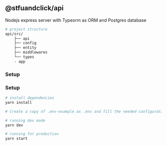 ## @stfuandclick/api

Nodejs express server with Typeorm as ORM and Postgres database

```sh
# project structure
api/src/
    ├── api
    ├── config
    ├── entity
    ├── middlewares
    └── types
    - app
```

### Setup

### Setup

```bash
# install dependencies
yarn install

# Create a copy of .env-example as .env and fill the needed configuration

# running dev mode
yarn dev

# running for production
yarn start
```
